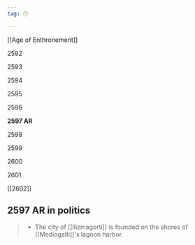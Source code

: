 ```yaml
---
tag: 🕛

---
```

[[Age of Enthronement]]


2592

2593

2594

2595

2596

**2597 AR**

2598

2599

2600

2601

[[2602]]



## 2597 AR in politics

>  - The city of [[Ilizmagorti]] is founded on the shores of [[Mediogalti]]'s lagoon harbor.






